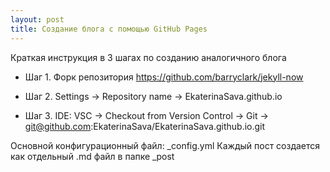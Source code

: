```yaml
---
layout: post
title: Cоздание блога с помощью GitHub Pages
---
```


Краткая инструкция в 3 шагах по созданию аналогичного блога



  * Шаг 1. Форк репозитория https://github.com/barryclark/jekyll-now

  * Шаг 2. Settings → Repository name → EkaterinaSava.github.io

  * Шаг 3. IDE: VSC → Checkout from Version Control → Git → git@github.com:EkaterinaSava/EkaterinaSava.github.io.git

  
Основной конфигурационный файл: _config.yml
Каждый пост создается как отдельный .md файл в папке _post